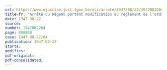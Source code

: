```yaml
---
url: https://www.ejustice.just.fgov.be/eli/arrete/1947/08/22/1947082204/justel
title-fr: "Arrêté du Régent portant modification au règlement de l'ordre de service du tribunal de première instance de Courtrai"
date: 1947-08-22
source:
number: 1947082204
page: 888888
case: 1947-08-22/04
publication: 1947-09-17
starts:
modifies:
pdf-original:
pdf-consolidated:
---
```


